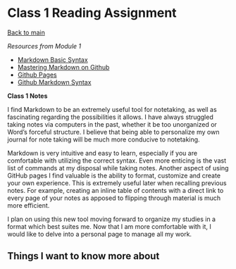 # Class 1 Reading Assignment
[Back to main](https://michaeldulin.github.io/reading-notes)

*Resources from Module 1* 
- [Markdown Basic Syntax](https://www.markdownguide.org/basic-syntax/)
- [Mastering Markdown on Github](https://docs.github.com/en/get-started/writing-on-github/getting-started-with-writing-and-formatting-on-github/basic-writing-and-formatting-syntax)
- [Github Pages](https://pages.github.com/)
- [Github Markdown Syntax](https://docs.github.com/en/get-started/writing-on-github/getting-started-with-writing-and-formatting-on-github/basic-writing-and-formatting-syntax)

**Class 1 Notes**

<p>I find Markdown to be an extremely useful tool for notetaking, as well as fascinating regarding the possibilities it allows. I have always struggled taking notes via computers in the past, whether it be too unorganized or Word’s forceful structure. I believe that being able to personalize my own journal for note taking will be much more conducive to notetaking. 
</p>
<p>Markdown is very intuitive and easy to learn, especially if you are comfortable with utilizing the correct syntax. Even more enticing is the vast list of commands at my disposal while taking notes. Another aspect of using GitHub pages I find valuable is the ability to format, customize and create your own experience. This is extremely useful later when recalling previous notes. For example, creating an inline table of contents with a direct link to every page of your notes as apposed to flipping through material is much more efficient.
</p>
<p>I plan on using this new tool moving forward to organize my studies in a format which best suites me. Now that I am more comfortable with it, I would like to delve into a personal page to manage all my work.
</p>

## Things I want to know more about
